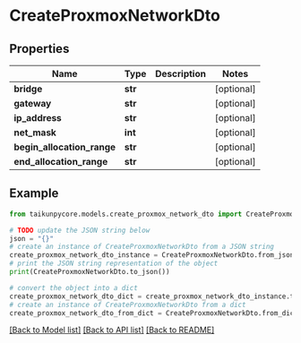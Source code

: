 # CreateProxmoxNetworkDto


## Properties

Name | Type | Description | Notes
------------ | ------------- | ------------- | -------------
**bridge** | **str** |  | [optional] 
**gateway** | **str** |  | [optional] 
**ip_address** | **str** |  | [optional] 
**net_mask** | **int** |  | [optional] 
**begin_allocation_range** | **str** |  | [optional] 
**end_allocation_range** | **str** |  | [optional] 

## Example

```python
from taikunpycore.models.create_proxmox_network_dto import CreateProxmoxNetworkDto

# TODO update the JSON string below
json = "{}"
# create an instance of CreateProxmoxNetworkDto from a JSON string
create_proxmox_network_dto_instance = CreateProxmoxNetworkDto.from_json(json)
# print the JSON string representation of the object
print(CreateProxmoxNetworkDto.to_json())

# convert the object into a dict
create_proxmox_network_dto_dict = create_proxmox_network_dto_instance.to_dict()
# create an instance of CreateProxmoxNetworkDto from a dict
create_proxmox_network_dto_from_dict = CreateProxmoxNetworkDto.from_dict(create_proxmox_network_dto_dict)
```
[[Back to Model list]](../README.md#documentation-for-models) [[Back to API list]](../README.md#documentation-for-api-endpoints) [[Back to README]](../README.md)


